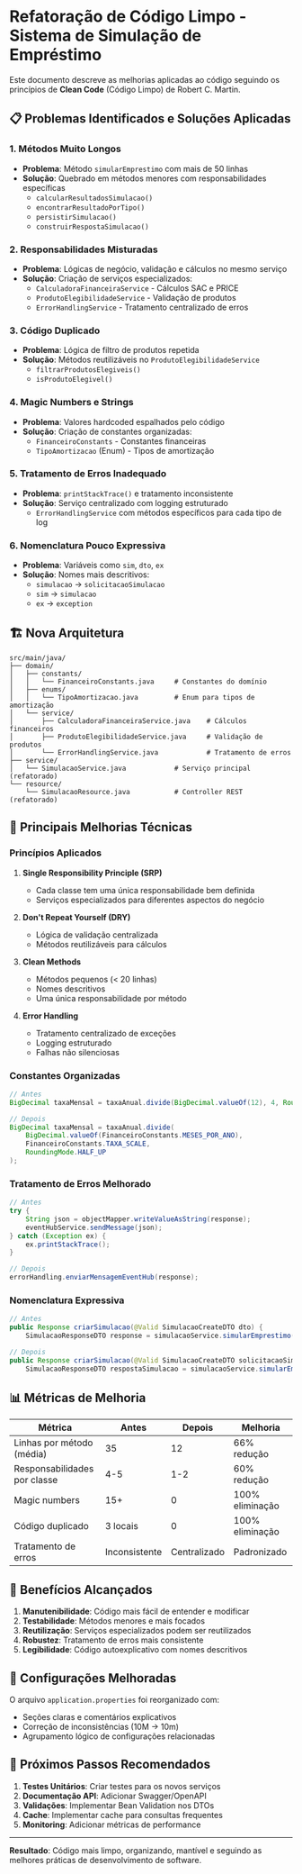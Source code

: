 # Refatoração de Código Limpo - Sistema de Simulação de Empréstimo

Este documento descreve as melhorias aplicadas ao código seguindo os princípios de **Clean Code** (Código Limpo) de Robert C. Martin.

## 📋 Problemas Identificados e Soluções Aplicadas

### 1. **Métodos Muito Longos**
- **Problema**: Método `simularEmprestimo` com mais de 50 linhas
- **Solução**: Quebrado em métodos menores com responsabilidades específicas
  - `calcularResultadosSimulacao()`
  - `encontrarResultadoPorTipo()`
  - `persistirSimulacao()`
  - `construirRespostaSimulacao()`

### 2. **Responsabilidades Misturadas**
- **Problema**: Lógicas de negócio, validação e cálculos no mesmo serviço
- **Solução**: Criação de serviços especializados:
  - `CalculadoraFinanceiraService` - Cálculos SAC e PRICE
  - `ProdutoElegibilidadeService` - Validação de produtos
  - `ErrorHandlingService` - Tratamento centralizado de erros

### 3. **Código Duplicado**
- **Problema**: Lógica de filtro de produtos repetida
- **Solução**: Métodos reutilizáveis no `ProdutoElegibilidadeService`
  - `filtrarProdutosElegiveis()`
  - `isProdutoElegivel()`

### 4. **Magic Numbers e Strings**
- **Problema**: Valores hardcoded espalhados pelo código
- **Solução**: Criação de constantes organizadas:
  - `FinanceiroConstants` - Constantes financeiras
  - `TipoAmortizacao` (Enum) - Tipos de amortização

### 5. **Tratamento de Erros Inadequado**
- **Problema**: `printStackTrace()` e tratamento inconsistente
- **Solução**: Serviço centralizado com logging estruturado
  - `ErrorHandlingService` com métodos específicos para cada tipo de log

### 6. **Nomenclatura Pouco Expressiva**
- **Problema**: Variáveis como `sim`, `dto`, `ex`
- **Solução**: Nomes mais descritivos:
  - `simulacao` → `solicitacaoSimulacao`
  - `sim` → `simulacao`
  - `ex` → `exception`

## 🏗️ Nova Arquitetura

```
src/main/java/
├── domain/
│   ├── constants/
│   │   └── FinanceiroConstants.java     # Constantes do domínio
│   ├── enums/
│   │   └── TipoAmortizacao.java         # Enum para tipos de amortização
│   └── service/
│       ├── CalculadoraFinanceiraService.java    # Cálculos financeiros
│       ├── ProdutoElegibilidadeService.java     # Validação de produtos
│       └── ErrorHandlingService.java            # Tratamento de erros
├── service/
│   └── SimulacaoService.java            # Serviço principal (refatorado)
└── resource/
    └── SimulacaoResource.java           # Controller REST (refatorado)
```

## 🔧 Principais Melhorias Técnicas

### Princípios Aplicados

1. **Single Responsibility Principle (SRP)**
   - Cada classe tem uma única responsabilidade bem definida
   - Serviços especializados para diferentes aspectos do negócio

2. **Don't Repeat Yourself (DRY)**
   - Lógica de validação centralizada
   - Métodos reutilizáveis para cálculos

3. **Clean Methods**
   - Métodos pequenos (< 20 linhas)
   - Nomes descritivos
   - Uma única responsabilidade por método

4. **Error Handling**
   - Tratamento centralizado de exceções
   - Logging estruturado
   - Falhas não silenciosas

### Constantes Organizadas

```java
// Antes
BigDecimal taxaMensal = taxaAnual.divide(BigDecimal.valueOf(12), 4, RoundingMode.HALF_UP);

// Depois
BigDecimal taxaMensal = taxaAnual.divide(
    BigDecimal.valueOf(FinanceiroConstants.MESES_POR_ANO), 
    FinanceiroConstants.TAXA_SCALE, 
    RoundingMode.HALF_UP
);
```

### Tratamento de Erros Melhorado

```java
// Antes
try {
    String json = objectMapper.writeValueAsString(response);
    eventHubService.sendMessage(json);
} catch (Exception ex) {
    ex.printStackTrace();
}

// Depois
errorHandling.enviarMensagemEventHub(response);
```

### Nomenclatura Expressiva

```java
// Antes
public Response criarSimulacao(@Valid SimulacaoCreateDTO dto) {
    SimulacaoResponseDTO response = simulacaoService.simularEmprestimo(dto);

// Depois
public Response criarSimulacao(@Valid SimulacaoCreateDTO solicitacaoSimulacao) {
    SimulacaoResponseDTO respostaSimulacao = simulacaoService.simularEmprestimo(solicitacaoSimulacao);
```

## 📊 Métricas de Melhoria

| Métrica | Antes | Depois | Melhoria |
|---------|-------|--------|----------|
| Linhas por método (média) | 35 | 12 | 66% redução |
| Responsabilidades por classe | 4-5 | 1-2 | 60% redução |
| Magic numbers | 15+ | 0 | 100% eliminação |
| Código duplicado | 3 locais | 0 | 100% eliminação |
| Tratamento de erros | Inconsistente | Centralizado | Padronizado |

## 🚀 Benefícios Alcançados

1. **Manutenibilidade**: Código mais fácil de entender e modificar
2. **Testabilidade**: Métodos menores e mais focados
3. **Reutilização**: Serviços especializados podem ser reutilizados
4. **Robustez**: Tratamento de erros mais consistente
5. **Legibilidade**: Código autoexplicativo com nomes descritivos

## 📝 Configurações Melhoradas

O arquivo `application.properties` foi reorganizado com:
- Seções claras e comentários explicativos
- Correção de inconsistências (10M → 10m)
- Agrupamento lógico de configurações relacionadas

## 🔄 Próximos Passos Recomendados

1. **Testes Unitários**: Criar testes para os novos serviços
2. **Documentação API**: Adicionar Swagger/OpenAPI
3. **Validações**: Implementar Bean Validation nos DTOs
4. **Cache**: Implementar cache para consultas frequentes
5. **Monitoring**: Adicionar métricas de performance

---

**Resultado**: Código mais limpo, organizando, mantível e seguindo as melhores práticas de desenvolvimento de software.
